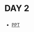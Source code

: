 # DAY 2
## 
- [PPT](https://www.canva.com/design/DAGokA4OAiw/SyKLvwdo-cw855FdhmbKjw/edit?utm_content=DAGokA4OAiw&utm_campaign=designshare&utm_medium=link2&utm_source=sharebutton)

## 